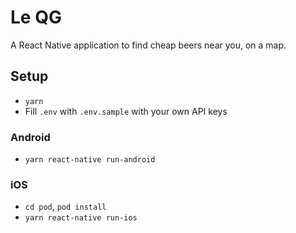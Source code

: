 # Le QG

A React Native application to find cheap beers near you, on a map.

## Setup

- `yarn`
- Fill `.env` with `.env.sample` with your own API keys

### Android

- `yarn react-native run-android`


### iOS

- `cd pod`, `pod install`
- `yarn react-native run-ios`
